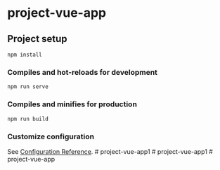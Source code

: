 # project-vue-app

## Project setup
```
npm install
```

### Compiles and hot-reloads for development
```
npm run serve
```

### Compiles and minifies for production
```
npm run build
```

### Customize configuration
See [Configuration Reference](https://cli.vuejs.org/config/).
#   p r o j e c t - v u e - a p p 1  
 #   p r o j e c t - v u e - a p p 1  
 #   p r o j e c t - v u e - a p p  
 